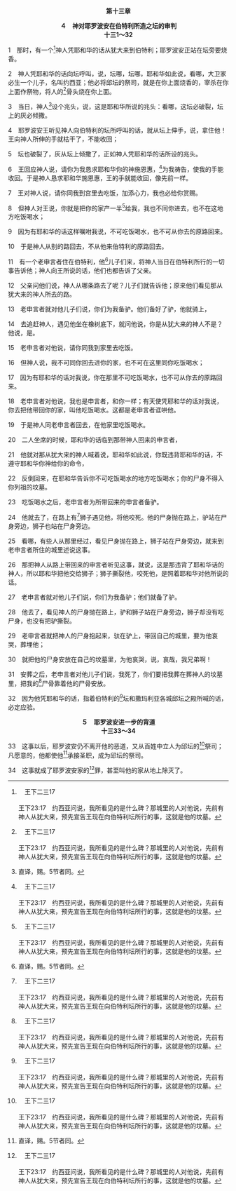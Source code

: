 <p style="text-align:center;font-weight:bold;">第十三章</p>

<p style="text-align:center;font-weight:bold;">４　神对耶罗波安在伯特利所造之坛的审判<br>十三1～32</p>

1　那时，有一个[^a]神人凭耶和华的话从犹大来到伯特利；耶罗波安正站在坛旁要烧香。

[^a]:　王下二三17<br><br>王下23:17　约西亚问说，我所看见的是什么碑？那城里的人对他说，先前有神人从犹大来，预先宣告王现在向伯特利坛所行的事，这就是他的坟墓。

2　神人凭耶和华的话向坛呼叫，说，坛哪，坛哪，耶和华如此说，看哪，大卫家必生一个儿子，名叫约西亚；他必将邱坛的祭司，就是在你上面烧香的，宰杀在你上面作祭物，将人的[^a]骨头烧在你上面。

[^a]:　王下二三15～16<br><br>王下23:15　还有伯特利的坛，就是那使以色列人犯罪，尼八的儿子耶罗波安所筑的邱坛，连这坛并邱坛，他也拆毁了。他将邱坛焚烧，打碎成灰，并焚烧了亚舍拉像。<br><br>王下23:16　约西亚转身，看见山上的坟墓，就打发人将坟墓里的骸骨取出来，烧在坛上，污秽了坛，正如从前神人所宣告耶和华的话。

3　当日，神人[^1]设个兆头，说，这是耶和华所说的兆头：看哪，这坛必破裂，坛上的灰必倾撒。

[^1]:直译，赐。5节者同。

4　耶罗波安王听见神人向伯特利的坛所呼叫的话，就从坛上伸手，说，拿住他！王向神人所伸的手就枯干了，不能收回；

5　坛也破裂了，灰从坛上倾撒了，正如神人凭耶和华的话所设的兆头。

6　王回应神人说，请你为我恳求耶和华你的神施恩惠，[^a]为我祷告，使我的手能收回。于是神人恳求耶和华施恩惠，王的手就能收回，像先前一样。

[^a]:　创二十17；王下二十2～5；伯四二8；箴十五9；参雅五16<br><br>创20:17　亚伯拉罕祷告神，神就医好了亚比米勒和他的妻子，并他的众女仆，她们便能生育。<br><br>王下20:2　希西家就转脸朝墙，祷告耶和华，说，<br><br>王下20:3　耶和华啊，求你记念我在你面前怎样按真实，并存完全的心行事，又作了你眼中所看为善的。希西家就痛哭了。<br><br>王下20:4　以赛亚出来，还没有出中院，耶和华的话就临到他，说，<br><br>王下20:5　你回去告诉我民的领袖希西家，耶和华你祖大卫的神如此说，我听见了你的祷告，看见了你的眼泪。看哪，我必医治你；到第三日，你必上到耶和华的殿。<br><br>伯42:8　现在你们要取七只公牛，七只公羊，到我仆人约伯那里去，为自己献上燔祭。我的仆人约伯要为你们祷告；我因悦纳他，就不按你们的愚妄办你们；你们议论我，不如我的仆人约伯说的是。<br><br>箴15:9　恶人的道路，为耶和华所憎恶；追求公义的，为祂所喜爱。<br><br>雅5:16　所以你们要彼此认罪，互相代祷，使你们可以得医治。义人的祈求发动起来，是大有能力的。

7　王对神人说，请你同我到宫里去吃饭，加添心力，我也必给你赏赐。

8　但神人对王说，你就是把你的家产一半[^a]给我，我也不同你进去，也不在这地方吃饭喝水；

[^a]:　参民二二18；二四13<br><br>民22:18　巴兰回答巴勒的臣仆说，即使巴勒将他满屋的金银给我，我也不可越过耶和华我神的话作事，少作多作都不可。<br><br>民24:13　即使巴勒将他满屋的金银给我，我也不能越过耶和华的话，凭自己的心意行好行歹吗？耶和华说什么，我就说什么。

9　因为有耶和华的话这样嘱咐我说，不可吃饭喝水，也不可从你去的原路回来。

10　于是神人从别的路回去，不从他来伯特利的原路回去。

11　有一个老申言者住在伯特利，他[^1]儿子们来，将神人当日在伯特利所行的一切事告诉他；神人向王所说的话，他们也都告诉了父亲。

[^1]:儿子们，有些古卷作，儿子。

12　父亲问他们说，神人从哪条路去了呢？儿子们就告诉他；原来他们看见那从犹大来的神人所去的路。

13　老申言者就对他儿子们说，你们为我备驴。他们备好了驴，他就骑上，

14　去追赶神人，遇见他坐在橡树底下，就问他说，你是从犹大来的神人不是？他说，是。

15　老申言者对他说，请你同我到家里去吃饭。

16　但神人说，我不可同你回去进你的家，也不可在这里同你吃饭喝水；

17　因为有耶和华的话对我说，你在那里不可吃饭喝水，也不可从你去的原路回来。

18　老申言者对他说，我也是申言者，和你一样；有天使凭耶和华的话对我说，你去把他带回你的家，叫他吃饭喝水。这都是老申言者诓哄他。

19　于是神人同老申言者回去，在他家里吃饭喝水。

20　二人坐席的时候，耶和华的话临到那带神人回来的申言者，

21　他就对那从犹大来的神人喊着说，耶和华如此说，你既违背耶和华的话，不遵守耶和华你神给你的命令，

22　反倒回来，在耶和华告诉你不可吃饭喝水的地方吃饭喝水；你的尸身不得入你列祖的坟墓。

23　吃饭喝水之后，老申言者为所带回来的申言者备驴。

24　他就去了，在路上有[^a]狮子遇见他，将他咬死。他的尸身抛在路上，驴站在尸身旁边，狮子也站在尸身旁边。

[^a]:　参王上二十36<br><br>王上20:36　他就对那人说，你既不听从耶和华的话，你一离开我，必有狮子咬死你。那人一离开他，果然有狮子遇见他，把他咬死了。

25　看哪，有些人从那里经过，看见尸身抛在路上，狮子站在尸身旁边，就来到老申言者所住的城里述说这事。

26　那把神人从路上带回来的申言者听见这事，就说，这是那违背了耶和华话的神人，所以耶和华把他交给狮子；狮子撕裂他，咬死他，是照着耶和华对他所说的话。

27　老申言者就对他儿子们说，你们为我备驴；他们就备了驴。

28　他去了，看见神人的尸身抛在路上，驴和狮子站在尸身旁边，狮子却没有吃尸身，也没有把驴撕裂。

29　老申言者就把神人的尸身抱起来，驮在驴上，带回自己的城里，要为他哀哭，葬埋他；

30　就把他的尸身安放在自己的坟墓里，为他哀哭，说，哀哉，我兄弟啊！

31　安葬之后，老申言者对他儿子们说，我死了，你们要把我葬在葬神人的坟墓里，把我的[^a]尸骨靠着他的尸骨安放。

[^a]:　王下二三17～18<br><br>王下23:17　约西亚问说，我所看见的是什么碑？那城里的人对他说，先前有神人从犹大来，预先宣告王现在向伯特利坛所行的事，这就是他的坟墓。<br><br>王下23:18　约西亚说，由他安息吧；不要让任何人挪移他的骸骨。他们就不动他的骸骨，也不动从撒玛利亚来那申言者的骸骨。

32　因为他凭耶和华的话，指着伯特利的[^a]坛和撒玛利亚各城邱坛之殿所喊的话，必定应验。

[^a]:　王上十三2；王下二三15～19<br><br>王上13:2　神人凭耶和华的话向坛呼叫，说，坛哪，坛哪，耶和华如此说，看哪，大卫家必生一个儿子，名叫约西亚；他必将邱坛的祭司，就是在你上面烧香的，宰杀在你上面作祭物，将人的骨头烧在你上面。<br><br>王下23:15　还有伯特利的坛，就是那使以色列人犯罪，尼八的儿子耶罗波安所筑的邱坛，连这坛并邱坛，他也拆毁了。他将邱坛焚烧，打碎成灰，并焚烧了亚舍拉像。<br><br>王下23:16　约西亚转身，看见山上的坟墓，就打发人将坟墓里的骸骨取出来，烧在坛上，污秽了坛，正如从前神人所宣告耶和华的话。<br><br>王下23:17　约西亚问说，我所看见的是什么碑？那城里的人对他说，先前有神人从犹大来，预先宣告王现在向伯特利坛所行的事，这就是他的坟墓。<br><br>王下23:18　约西亚说，由他安息吧；不要让任何人挪移他的骸骨。他们就不动他的骸骨，也不动从撒玛利亚来那申言者的骸骨。<br><br>王下23:19　从前以色列诸王在撒玛利亚的城邑建筑邱坛的庙，惹动耶和华的怒气，现在约西亚也都废去了，并照着他在伯特利所行的一切，处理这些庙。

<p style="text-align:center;font-weight:bold;">５　耶罗波安进一步的背道<br>十三33～34</p>

33　这事以后，耶罗波安仍不离开他的恶道，又从百姓中立人为邱坛的[^a]祭司；凡愿意的，他都使他[^1]承接圣职，成为邱坛的祭司。

[^1]:直译，双手充满。

[^a]:　士十七5；王上十二31<br><br>士17:5　米迦这人有了神堂，又制造以弗得和家中的神像，叫他一个儿子承接圣职作他的祭司。<br><br>王上12:31　耶罗波安造了邱坛的殿，又从那不属利未人的百姓中，立人为祭司。

34　这事就成了耶罗波安家的[^a]罪，甚至叫他的家从地上除灭了。

[^a]:　王上十二30；王下十七21<br><br>王上12:30　这事就成了罪，因为百姓远到但去拜那牛犊。<br><br>王下17:21　祂将以色列国从大卫家夺回；他们就立尼八的儿子耶罗波安作王。耶罗波安驱使以色列人不随从耶和华，使他们犯了大罪。


